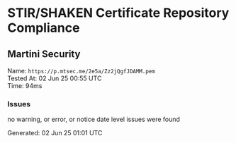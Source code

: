 # STIR/SHAKEN Certificate Repository Compliance

## Martini Security

Name: `https://p.mtsec.me/2e5a/Zz2jQgfJDAMM.pem`\
Tested At: 02 Jun 25 00:55 UTC\
Time: 94ms

### Issues

no warning, or error, or notice date level issues were found

Generated: 02 Jun 25 01:01 UTC